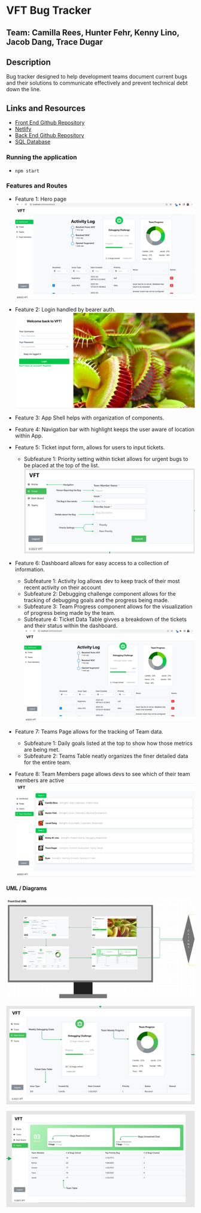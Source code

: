 # VFT Bug Tracker

## Team: Camilla Rees, Hunter Fehr, Kenny Lino, Jacob Dang, Trace Dugar

## Description

Bug tracker designed to help development teams document current bugs and their solutions to communicate effectively and prevent technical debt down the line.

## Links and Resources

 - [Front End Github Repository](https://github.com/chjkt-bug-tracker/bug-tracker-frontend)
 - [Netlify](https://vft.netlify.app/)
 - [Back End Github Repository](https://github.com/chjkt-bug-tracker/bug-tracker-backend)
 - [SQL Database](https://dashboard.render.com/d/dpg-cfc5ec9gp3jokp7k2kng-a)

### Running the application

- `npm start`

### Features and Routes
- Feature 1: Hero page
![Hero Page](assets/dashboard_page.png)

- Feature 2: Login handled by bearer auth.
![Login Screen](assets/login_screen.png)

- Feature 3: App Shell helps with organization of components.
- Feature 4: Navigation bar with highlight keeps the user aware of location within App.
- Feature 5: Ticket input form, allows for users to input tickets.
    - Subfeature 1: Priority setting within ticket allows for urgent bugs to be placed at the top of the list.
![Ticket User Guide](assets/Ticket_UserGuide.jpg)

- Feature 6: Dashboard allows for easy access to a collection of information.
    - Subfeature 1: Activity log allows dev to keep track of their most recent activity on their account
    - Subfeature 2: Debugging challenge component allows for the tracking of debugging goals and the progress being made.
    - Subfeature 3: Team Progress component allows for the visualization of progress being made by the team.
    - Subfeature 4: Ticket Data Table givves a breakdown of the tickets and their status within the dashboard.
![Dashboard](assets/dashboard_page.png)

- Feature 7: Teams Page allows for the tracking of Team data.
    - Subfeature 1: Daily goals listed at the top to show how those metrics are being met.
    - Subfeature 2: Teams Table neatly organizes the finer detailed data for the entire team.
- Feature 8: Team Members page allows devs to see which of their team members are active
![Team Members Page](assets/teammembers_page.png)

#### UML / Diagrams

![Front End UML](assets/Frontend_UML.jpg)

![Dashboard User Guide](assets/Dashboard_UserGuide.jpg)

![Teams User Guide](assets/Teams_UserGuide.jpg)
